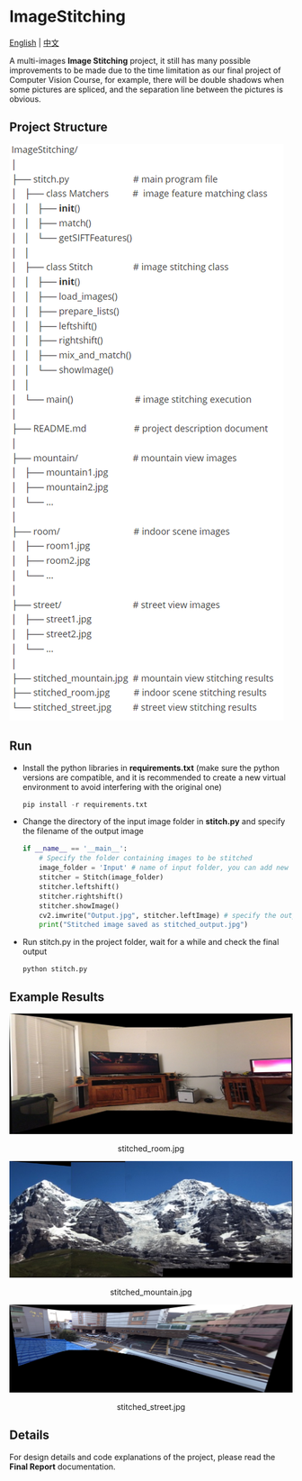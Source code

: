 # ImageStitching

[English](README.md) | [中文](README_zh.md)

A multi-images **Image Stitching** project, it still has many possible improvements to be made due to the time limitation as our final project of Computer Vision Course, for example, there will be double shadows when some pictures are spliced, and the separation line between the pictures is obvious.



##  Project Structure

![](./FileStructure/files.png)



## Run

* Install the python libraries in **requirements.txt** (make sure the python versions are compatible, and it is recommended to create a new virtual environment to avoid interfering with the original one)

  ```python
  pip install -r requirements.txt
  ```



* Change the directory of the input image folder in **stitch.py** and specify the filename of the output image

  ```python
  if __name__ == '__main__':
      # Specify the folder containing images to be stitched
      image_folder = 'Input' # name of input folder, you can add new ones
      stitcher = Stitch(image_folder)
      stitcher.leftshift()
      stitcher.rightshift()
      stitcher.showImage()
      cv2.imwrite("Output.jpg", stitcher.leftImage) # specify the output image name here
      print("Stitched image saved as stitched_output.jpg")
  ```

  

* Run stitch.py in the project folder, wait for a while and check the final output

  ```
  python stitch.py
  ```



## Example Results

![](./stitched_room.jpg)

<center> stitched_room.jpg </center>

![](stitched_mountain.jpg)

<center> stitched_mountain.jpg </center>

![](stitched_street.jpg)

<center> stitched_street.jpg </center>



## Details

For design details and code explanations of the project, please read the **Final Report** documentation.
